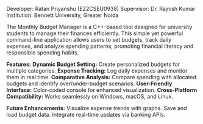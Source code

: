 Developer: Ratan Priyanshu (E22CSEU0938)
Supervisor: Dr. Rajnish Kumar
Institution: Bennett University, Greater Noida


The Monthly Budget Manager is a C++-based tool designed for university students to manage their finances efficiently. This simple yet powerful command-line application allows users to set budgets, track daily expenses, and analyze spending patterns, promoting financial literacy and responsible spending habits.

**Features:**
**Dynamic Budget Setting:** Create personalized budgets for multiple categories.
**Expense Tracking:** Log daily expenses and monitor them in real time.
**Comparative Analysis:** Compare spending with allocated budgets and identify over/under-budget scenarios.
**User-Friendly Interface:** Color-coded console for enhanced visualization.
**Cross-Platform Compatibility:** Works seamlessly on Windows, macOS, and Linux.

**Future Enhancements:**
Visualize expense trends with graphs.
Save and load budget data.
Integrate real-time updates via banking APIs.
